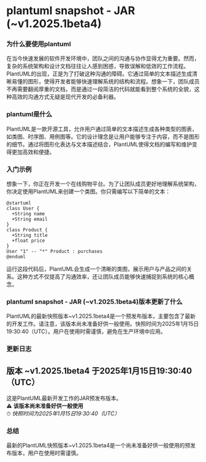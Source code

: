 # plantuml snapshot - JAR (~v1.2025.1beta4)
### 为什么要使用plantuml

在当今快速发展的软件开发环境中，团队之间的沟通与协作显得尤为重要。然而，复杂的系统架构和设计文档往往让人感到困惑，导致误解和低效的工作流程。PlantUML的出现，正是为了打破这种沟通的障碍。它通过简单的文本描述生成清晰易懂的图形，使得开发者能够快速理解系统的结构和流程。想象一下，团队成员不再需要翻阅厚重的文档，而是通过一段简洁的代码就能看到整个系统的全貌，这种高效的沟通方式无疑是现代开发的必备利器。

### plantuml是什么

PlantUML是一款开源工具，允许用户通过简单的文本描述生成各种类型的图表，如类图、时序图、用例图等。它的设计理念是让用户能够专注于内容，而不是图形的细节。通过将图形化表达与文本描述结合，PlantUML使得文档的编写和维护变得更加高效和便捷。

### 入门示例

想象一下，你正在开发一个在线购物平台。为了让团队成员更好地理解系统架构，你决定使用PlantUML来创建一个类图。你只需编写以下简单的文本：

```
@startuml
class User {
  +String name
  +String email
}
class Product {
  +String title
  +float price
}
User "1" -- "*" Product : purchases
@enduml
```

运行这段代码后，PlantUML会生成一个清晰的类图，展示用户与产品之间的关系。这种方式不仅提高了沟通效率，还让团队成员能够快速捕捉到系统的核心概念。

### plantuml snapshot - JAR (~v1.2025.1beta4)版本更新了什么

PlantUML的最新快照版本~v1.2025.1beta4是一个预发布版本，主要包含了最新的开发工作。请注意，该版本尚未准备好供一般使用。快照时间为2025年1月15日19:30:40（UTC）。用户在使用时需谨慎，避免在生产环境中应用。

### 更新日志

## 版本 ~v1.2025.1beta4 于2025年1月15日19:30:40（UTC）

这是PlantUML最新开发工作的JAR预发布版本。  
⚠️ **该版本尚未准备好供一般使用**  
⏱ *快照时间为2025年1月15日19:30:40（UTC）*

### 总结

最新的PlantUML快照版本~v1.2025.1beta4是一个尚未准备好供一般使用的预发布版本，用户在使用时需谨慎。